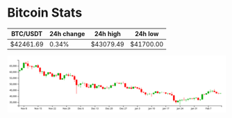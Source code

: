# Bitcoin Stats

BTC/USDT|24h change|24h high|24h low|
|---|---|---|---|
|$42461.69|0.34%|$43079.49|$41700.00|

<img src="./chart.svg">
